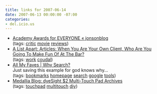 ```yaml
---
title: links for 2007-06-14
date: 2007-06-13 00:00:00 -07:00
categories:
- del.icio.us
---
```


<ul class="delicious">
    <li>
        <div class="delicious-link"><a href="http://jonson.wordpress.com/2007/06/13/academy-awards-for-everyone/">Academy Awards for EVERYONE « jonsonblog</a></div>
        <div class="delicious-tags">(tags: <a href="http://del.icio.us/torrez/critic">critic</a> <a href="http://del.icio.us/torrez/movie">movie</a> <a href="http://del.icio.us/torrez/reviews">reviews</a>)</div>
    </li>
    <li>
        <div class="delicious-link"><a href="http://www.alistapart.com/articles/beyourownclient/">A List Apart: Articles: When You Are Your Own Client, Who Are You Going To Make Fun Of At The Bar?</a></div>
        <div class="delicious-tags">(tags: <a href="http://del.icio.us/torrez/work">work</a> <a href="http://del.icio.us/torrez/coudal">coudal</a>)</div>
    </li>
    <li>
        <div class="delicious-link"><a href="http://www.allmyfaves.com/">All My Faves | Why Search?</a></div>
        <div class="delicious-extended">Just saving this example for god knows why...</div>
        <div class="delicious-tags">(tags: <a href="http://del.icio.us/torrez/bookmarks">bookmarks</a> <a href="http://del.icio.us/torrez/homepage">homepage</a> <a href="http://del.icio.us/torrez/search">search</a> <a href="http://del.icio.us/torrez/google">google</a> <a href="http://del.icio.us/torrez/tools">tools</a>)</div>
    </li>
    <li>
        <div class="delicious-link"><a href="http://blog.medallia.com/2007/06/dyesight.html">Medallia Blog: dyeSight $2 Multi-Touch Pad Archives</a></div>
        <div class="delicious-tags">(tags: <a href="http://del.icio.us/torrez/touchpad">touchpad</a> <a href="http://del.icio.us/torrez/multitouch">multitouch</a> <a href="http://del.icio.us/torrez/diy">diy</a>)</div>
    </li>
</ul>
